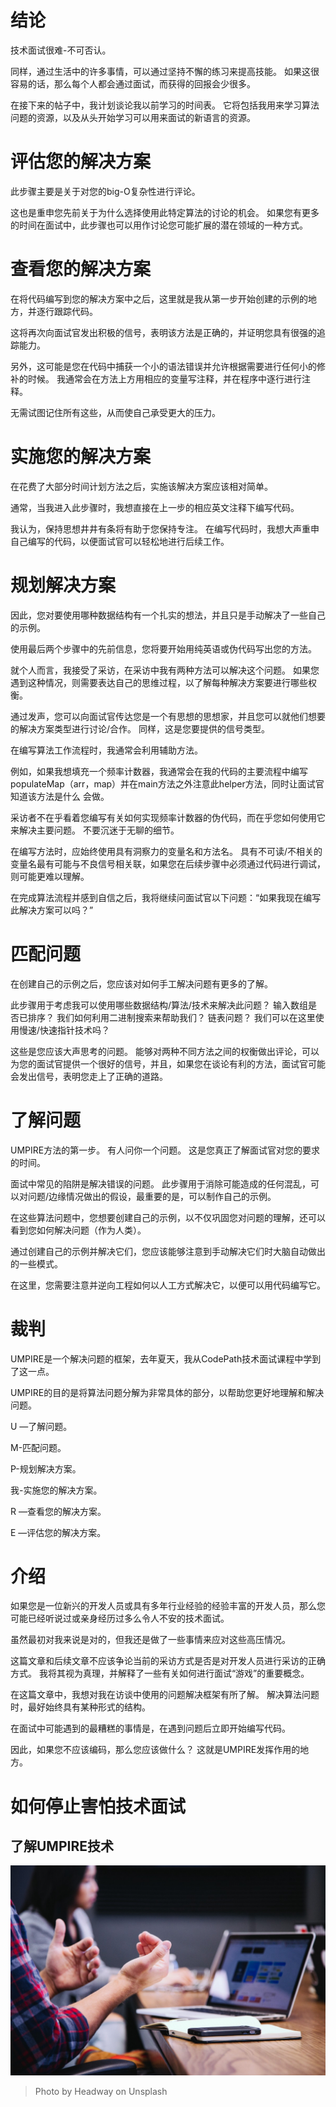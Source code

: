 # 结论

技术面试很难-不可否认。

同样，通过生活中的许多事情，可以通过坚持不懈的练习来提高技能。 如果这很容易的话，那么每个人都会通过面试，而获得的回报会少很多。

在接下来的帖子中，我计划谈论我以前学习的时间表。 它将包括我用来学习算法问题的资源，以及从头开始学习可以用来面试的新语言的资源。
# 评估您的解决方案

此步骤主要是关于对您的big-O复杂性进行评论。

这也是重申您先前关于为什么选择使用此特定算法的讨论的机会。 如果您有更多的时间在面试中，此步骤也可以用作讨论您可能扩展的潜在领域的一种方式。
# 查看您的解决方案

在将代码编写到您的解决方案中之后，这里就是我从第一步开始创建的示例的地方，并逐行跟踪代码。

这将再次向面试官发出积极的信号，表明该方法是正确的，并证明您具有很强的追踪能力。

另外，这可能是您在代码中捕获一个小的语法错误并允许根据需要进行任何小的修补的时候。 我通常会在方法上方用相应的变量写注释，并在程序中逐行进行注释。

无需试图记住所有这些，从而使自己承受更大的压力。
# 实施您的解决方案

在花费了大部分时间计划方法之后，实施该解决方案应该相对简单。

通常，当我进入此步骤时，我想直接在上一步的相应英文注释下编写代码。

我认为，保持思想井井有条将有助于您保持专注。 在编写代码时，我想大声重申自己编写的代码，以便面试官可以轻松地进行后续工作。
# 规划解决方案

因此，您对要使用哪种数据结构有一个扎实的想法，并且只是手动解决了一些自己的示例。

使用最后两个步骤中的先前信息，您将要开始用纯英语或伪代码写出您的方法。

就个人而言，我接受了采访，在采访中我有两种方法可以解决这个问题。 如果您遇到这种情况，则需要表达自己的思维过程，以了解每种解决方案要进行哪些权衡。

通过发声，您可以向面试官传达您是一个有思想的思想家，并且您可以就他们想要的解决方案类型进行讨论/合作。 同样，这是您要提供的信号类型。

在编写算法工作流程时，我通常会利用辅助方法。

例如，如果我想填充一个频率计数器，我通常会在我的代码的主要流程中编写populateMap（arr，map）并在main方法之外注意此helper方法，同时让面试官知道该方法是什么 会做。

采访者不在乎看着您编写有关如何实现频率计数器的伪代码，而在乎您如何使用它来解决主要问题。 不要沉迷于无聊的细节。

在编写方法时，应始终使用具有洞察力的变量名和方法名。 具有不可读/不相关的变量名最有可能与不良信号相关联，如果您在后续步骤中必须通过代码进行调试，则可能更难以理解。

在完成算法流程并感到自信之后，我将继续问面试官以下问题：“如果我现在编写此解决方案可以吗？”
# 匹配问题

在创建自己的示例之后，您应该对如何手工解决问题有更多的了解。

此步骤用于考虑我可以使用哪些数据结构/算法/技术来解决此问题？ 输入数组是否已排序？ 我们如何利用二进制搜索来帮助我们？ 链表问题？ 我们可以在这里使用慢速/快速指针技术吗？

这些是您应该大声思考的问题。 能够对两种不同方法之间的权衡做出评论，可以为您的面试官提供一个很好的信号，并且，如果您在谈论有利的方法，面试官可能会发出信号，表明您走上了正确的道路。
# 了解问题

UMPIRE方法的第一步。 有人问你一个问题。 这是您真正了解面试官对您的要求的时间。

面试中常见的陷阱是解决错误的问题。 此步骤用于消除可能造成的任何混乱，可以对问题/边缘情况做出的假设，最重要的是，可以制作自己的示例。

在这些算法问题中，您想要创建自己的示例，以不仅巩固您对问题的理解，还可以看到您如何解决问题（作为人类）。

通过创建自己的示例并解决它们，您应该能够注意到手动解决它们时大脑自动做出的一些模式。

在这里，您需要注意并逆向工程如何以人工方式解决它，以便可以用代码编写它。
# 裁判

UMPIRE是一个解决问题的框架，去年夏天，我从CodePath技术面试课程中学到了这一点。

UMPIRE的目的是将算法问题分解为非常具体的部分，以帮助您更好地理解和解决问题。

U —了解问题。

M-匹配问题。

P-规划解决方案。

我-实施您的解决方案。

R —查看您的解决方案。

E —评估您的解决方案。
# 介绍

如果您是一位新兴的开发人员或具有多年行业经验的经验丰富的开发人员，那么您可能已经听说过或亲身经历过多么令人不安的技术面试。

虽然最初对我来说是对的，但我还是做了一些事情来应对这些高压情况。

这篇文章和后续文章不应该争论当前的采访方式是否是对开发人员进行采访的正确方式。 我将其视为真理，并解释了一些有关如何进行面试“游戏”的重要概念。

在这篇文章中，我想对我在访谈中使用的问题解决框架有所了解。 解决算法问题时，最好始终具有某种形式的结构。

在面试中可能遇到的最糟糕的事情是，在遇到问题后立即开始编写代码。

因此，如果您不应该编码，那么您应该做什么？ 这就是UMPIRE发挥作用的地方。
# 如何停止害怕技术面试
## 了解UMPIRE技术
![Photo by Headway on Unsplash](1*OFRGP4jrkR0i9ODcI1Eaow.jpeg)
> Photo by Headway on Unsplash

